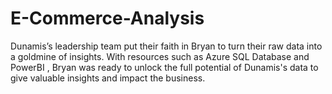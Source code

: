 # E-Commerce-Analysis
Dunamis’s leadership team put their faith in Bryan to turn their raw data into a goldmine of insights. With resources such as Azure SQL Database and PowerBI , Bryan was ready to unlock the full potential of Dunamis's data to give valuable insights and impact the business.
